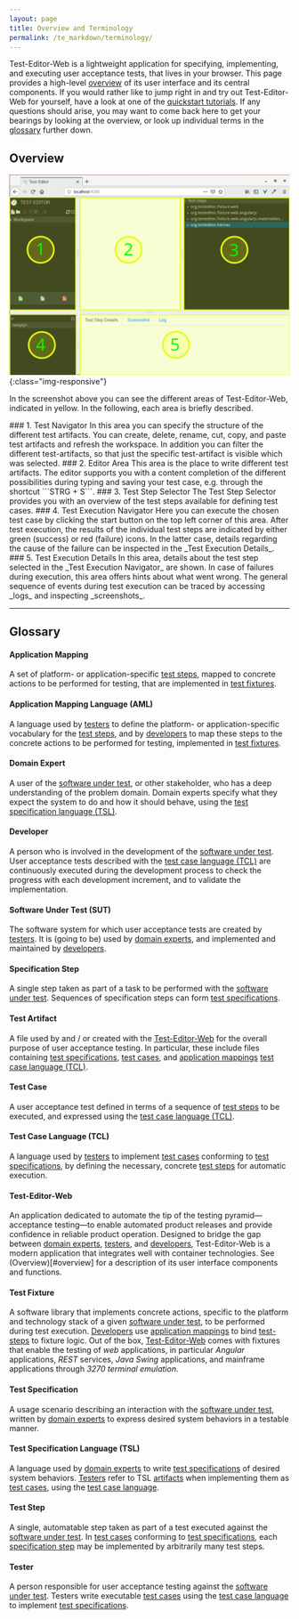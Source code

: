 ```yaml
---
layout: page
title: Overview and Terminology
permalink: /te_markdown/terminology/
---
```


Test-Editor-Web is a lightweight application for specifying, implementing, and executing user acceptance tests, that lives in your browser. This page provides a high-level [overview](#overview) of its user interface and its central components. If you would rather like to jump right in and try out Test-Editor-Web for yourself, have a look at one of the [quickstart tutorials](/te_markdown/tutorials). If any questions should arise, you may want to come back here to get your bearings by looking at the overview, or look up individual terms in the [glossary](#glossary) further down.

## Overview

![Overview](/images/te.overview.svg?sanitize=true){:class="img-responsive"}

In the screenshot above you can see the different areas of Test-Editor-Web, indicated in yellow.
In the following, each area is briefly described.

<a name="test-navigator">
### 1. Test Navigator
In this area you can specify the structure of the different test artifacts.
You can create, delete, rename, cut, copy, and paste test artifacts and refresh the workspace.
In addition you can filter the different test-artifacts, so that just the specific test-artifact is visible which was selected.

<a name="editor-area">
### 2. Editor Area
This area is the place to write different test artifacts. The editor supports you with a content completion of the different possibilities during typing and saving your test case, e.g. through the shortcut ```STRG + S```.

<a name="test-step-selector">
### 3. Test Step Selector
The Test Step Selector provides you with an overview of the test steps available for defining test cases.

<a name="test-execution-navigator">
### 4. Test Execution Navigator
Here you can execute the chosen test case by clicking the start button on the top left corner of this area. After test execution, the results of the individual test steps are indicated by either green (success) or red (failure) icons. In the latter case, details regarding the cause of the failure can be inspected in the _Test Execution Details_.

<a name="test-execution-details">
### 5. Test Execution Details
In this area, details about the test step selected in the _Test Execution Navigator_ are shown. In case of failures during execution, this area offers hints about what went wrong. The general sequence of events during test execution can be traced by accessing _logs_ and inspecting _screenshots_.


----

## Glossary

<a name="application-mapping"></a> 
#### Application Mapping
A set of platform- or application-specific [test steps](#test-step), mapped to concrete actions to be performed for testing, that are implemented in [test fixtures](#test-fixture).

<a name="application-mapping-language"></a> 
#### Application Mapping Language (AML)
A language used by [testers](#tester) to define the platform- or application-specific vocabulary for the [test steps](#test-step), and by [developers](#developers) to map these steps to the concrete actions to be performed for testing, implemented in [test fixtures](#test-fixture).

<a name="domain-expert"></a> 
#### Domain Expert
A user of the [software under test](#software-under-test), or other stakeholder, who has a deep understanding of the problem domain. Domain experts specify what they expect the system to do and how it should behave, using the [test specification language (TSL)](#test-specification-language).

<a name="developer"></a> 
#### Developer
A person who is involved in the development of the [software under test](#software-under-test). User acceptance tests described with the [test case language (TCL)](#test-case-language) are continuously executed during the development process to check the progress with each development increment, and to validate the implementation.

<a name="software-Under-Test"></a> 
#### Software Under Test (SUT)
The software system for which user acceptance tests are created by [testers](#tester). It is (going to be) used by [domain experts](#domain-expert), and implemented and maintained by [developers](#developer).

<a name="specification-step"></a> 
#### Specification Step
A single step taken as part of a task to be performed with the [software under test](#software-under-test). Sequences of specification steps can form [test specifications](#test-specification).

<a name="test-artifact"></a> 
#### Test Artifact
A file used by and / or created with the [Test-Editor-Web](#test-editor-web) for the overall purpose of user acceptance testing. In particular, these include files containing [test specifications](#test-specification), [test cases](#test-case), and [application mappings](#application-mapping) [test case language (TCL)](#test-case-language).

<a name="test-case"></a> 
#### Test Case
A user acceptance test defined in terms of a sequence of [test steps](#test-step) to be executed, and expressed using the [test case language (TCL)](#test-case-language).

<a name="test-case-language"></a> 
#### Test Case Language (TCL)
A language used by [testers](#tester) to implement [test cases](#test-case) conforming to [test specifications](#test-specification), by defining the necessary, concrete [test steps](#test-step) for automatic execution.

<a name="test-editor-web"></a> 
#### Test-Editor-Web
An application dedicated to automate the tip of the testing pyramid—acceptance testing—to enable automated product releases and provide confidence in reliable product operation. Designed to bridge the gap between [domain experts](#domain-expert), [testers](#tester), and [developers](#developer), Test-Editor-Web is a modern application that integrates well with container technologies. See (Overview)[#overview] for a description of its user interface components and functions.

<a name="test-fixture"></a> 
#### Test Fixture
A software library that implements concrete actions, specific to the platform and technology stack of a given [software under test](#software-under-test), to be performed during test execution. [Developers](#developer) use [application mappings](#application-mapping) to bind [test-steps](#test-step) to fixture logic. Out of the box, [Test-Editor-Web](#test-editor-web) comes with fixtures that enable the testing of _web_ applications, in particular _Angular_ applications, _REST_ services, _Java Swing_ applications, and mainframe applications through _3270 terminal emulation_.

<a name="test-specification"></a> 
#### Test Specification
A usage scenario describing an interaction with the [software under test](#software-under-test), written by [domain experts](#domain-expert) to express desired system behaviors in a testable manner.

<a name="test-specification-language"></a> 
#### Test Specification Language (TSL)
A language used by [domain experts](#domain-expert) to write [test specifications](#test-specification) of desired system behaviors. [Testers](#tester) refer to TSL [artifacts](test-artifact) when implementing them as [test cases](#test-case), using the [test case language](#test-case-language).

<a name="test-step"></a> 
#### Test Step
A single, automatable step taken as part of a test executed against the [software under test](#software-under-test). In [test cases](#test-case) conforming to [test specifications](#test-specification), each [specification step](#specification-step) may be implemented by arbitrarily many test steps.

<a name="tester"></a> 
#### Tester
A person responsible for user acceptance testing against the [software under test](#software-under-test). Testers write executable [test cases](#test-case) using the [test case language](#test-case-language) to implement [test specifications](#test-specification).
